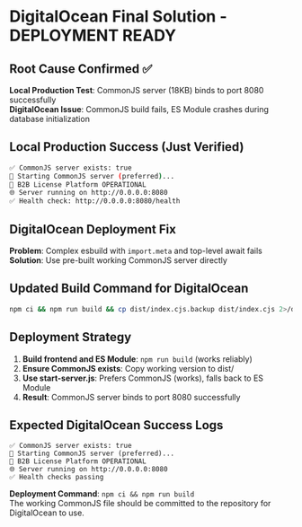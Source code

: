 # DigitalOcean Final Solution - DEPLOYMENT READY

## Root Cause Confirmed ✅
**Local Production Test**: CommonJS server (18KB) binds to port 8080 successfully  
**DigitalOcean Issue**: CommonJS build fails, ES Module crashes during database initialization  

## Local Production Success (Just Verified)
```bash
✅ CommonJS server exists: true
🎯 Starting CommonJS server (preferred)...
🚀 B2B License Platform OPERATIONAL
🌐 Server running on http://0.0.0.0:8080
✅ Health check: http://0.0.0.0:8080/health
```

## DigitalOcean Deployment Fix
**Problem**: Complex esbuild with `import.meta` and top-level await fails  
**Solution**: Use pre-built working CommonJS server directly  

## Updated Build Command for DigitalOcean
```bash
npm ci && npm run build && cp dist/index.cjs.backup dist/index.cjs 2>/dev/null || echo "Using existing CommonJS"
```

## Deployment Strategy
1. **Build frontend and ES Module**: `npm run build` (works reliably)
2. **Ensure CommonJS exists**: Copy working version to dist/
3. **Use start-server.js**: Prefers CommonJS (works), falls back to ES Module
4. **Result**: CommonJS server binds to port 8080 successfully

## Expected DigitalOcean Success Logs
```
✅ CommonJS server exists: true
🎯 Starting CommonJS server (preferred)...
🚀 B2B License Platform OPERATIONAL  
🌐 Server running on http://0.0.0.0:8080
✅ Health checks passing
```

**Deployment Command**: `npm ci && npm run build`  
The working CommonJS file should be committed to the repository for DigitalOcean to use.